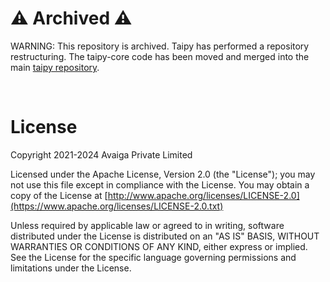 # ⚠️ Archived ⚠️

WARNING: This repository is archived.
Taipy has performed a repository restructuring. The taipy-core code has been moved and merged into the main
[taipy repository](https://github.com/Avaiga/taipy).

<br>

# License
Copyright 2021-2024 Avaiga Private Limited

Licensed under the Apache License, Version 2.0 (the "License"); you may not use this file except in compliance with
the License. You may obtain a copy of the License at
[http://www.apache.org/licenses/LICENSE-2.0](https://www.apache.org/licenses/LICENSE-2.0.txt)

Unless required by applicable law or agreed to in writing, software distributed under the License is distributed on
an "AS IS" BASIS, WITHOUT WARRANTIES OR CONDITIONS OF ANY KIND, either express or implied. See the License for the
specific language governing permissions and limitations under the License.